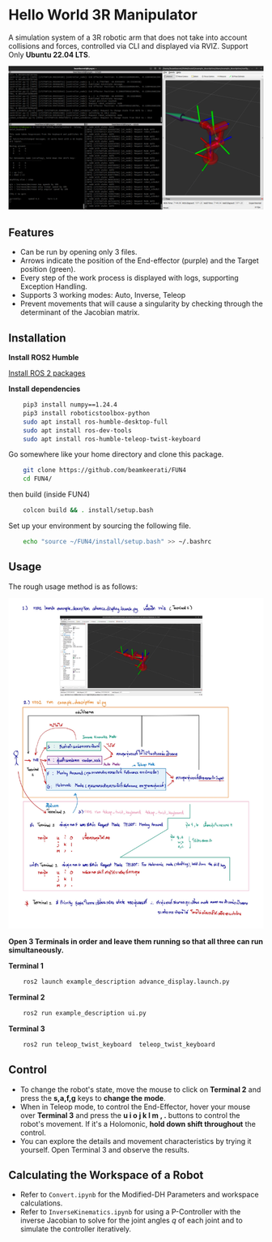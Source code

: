 
# Hello World 3R Manipulator

A simulation system of a 3R robotic arm that does not take into account collisions and forces, controlled via CLI and displayed via RVIZ. Support Only **Ubuntu 22.04 LTS**.

![alt text](image/overall.png)

## Features

- Can be run by opening only 3 files.
- Arrows indicate the position of the End-effector (purple) and the Target position (green).
- Every step of the work process is displayed with logs, supporting Exception Handling.
- Supports 3 working modes: Auto, Inverse, Teleop
- Prevent movements that will cause a singularity by checking through the determinant of the Jacobian matrix.


## Installation

**Install ROS2 Humble**

[Install ROS 2 packages](https://docs.ros.org/en/humble/Installation/Ubuntu-Install-Debs.html)

**Install dependencies**

```bash
    pip3 install numpy==1.24.4
    pip3 install roboticstoolbox-python
    sudo apt install ros-humble-desktop-full
    sudo apt install ros-dev-tools
    sudo apt install ros-humble-teleop-twist-keyboard
```

Go somewhere like your home directory and clone this package.

```bash
    git clone https://github.com/beamkeerati/FUN4
    cd FUN4/
```
then build (inside FUN4)

```bash
    colcon build && . install/setup.bash
```
Set up your environment by sourcing the following file.

```bash
    echo "source ~/FUN4/install/setup.bash" >> ~/.bashrc
```
## Usage

The rough usage method is as follows:

![alt text](image/step.jpg)

**Open 3 Terminals in order and leave them running so that all three can run simultaneously.**

**Terminal 1**
```bash
    ros2 launch example_description advance_display.launch.py
```
**Terminal 2**
```bash
    ros2 run example_description ui.py
```
**Terminal 3**
```bash
    ros2 run teleop_twist_keyboard  teleop_twist_keyboard
```
## Control
- To change the robot's state, move the mouse to click on **Terminal 2** and press the **s,a,f,g** keys to **change the mode**.
- When in Teleop mode, to control the End-Effector, hover your mouse over **Terminal 3** and press the **u i o j k l m , .** buttons to control the robot's movement. If it's a Holomonic, **hold down shift throughout** the control.
- You can explore the details and movement characteristics by trying it yourself. Open Terminal 3 and observe the results.

## Calculating the Workspace of a Robot
- Refer to `Convert.ipynb` for the Modified-DH Parameters and workspace calculations.
- Refer to `InverseKinematics.ipynb` for using a P-Controller with the inverse Jacobian to solve for the joint angles $q$ of each joint and to simulate the controller iteratively.

